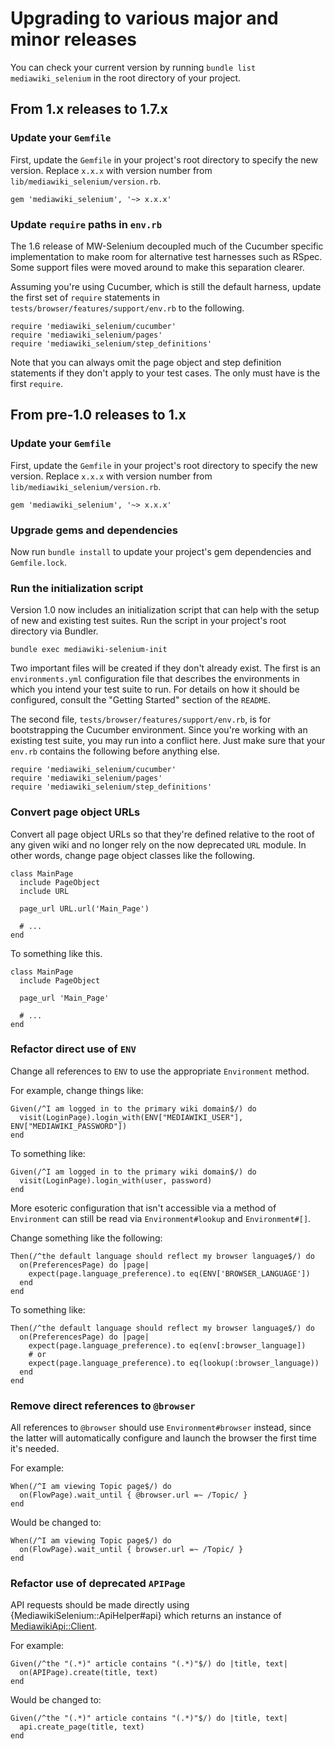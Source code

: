 # Upgrading to various major and minor releases

You can check your current version by running `bundle list mediawiki_selenium`
in the root directory of your project.

## From 1.x releases to 1.7.x

### Update your `Gemfile`

First, update the `Gemfile` in your project's root directory to specify the
new version.
Replace `x.x.x` with version number from `lib/mediawiki_selenium/version.rb`.

    gem 'mediawiki_selenium', '~> x.x.x'

### Update `require` paths in `env.rb`

The 1.6 release of MW-Selenium decoupled much of the Cucumber specific
implementation to make room for alternative test harnesses such as RSpec. Some
support files were moved around to make this separation clearer.

Assuming you're using Cucumber, which is still the default harness, update the
first set of `require` statements in `tests/browser/features/support/env.rb`
to the following.

    require 'mediawiki_selenium/cucumber'
    require 'mediawiki_selenium/pages'
    require 'mediawiki_selenium/step_definitions'

Note that you can always omit the page object and step definition statements
if they don't apply to your test cases. The only must have is the first
`require`.

## From pre-1.0 releases to 1.x

### Update your `Gemfile`

First, update the `Gemfile` in your project's root directory to specify the
new version.
Replace `x.x.x` with version number from `lib/mediawiki_selenium/version.rb`.

    gem 'mediawiki_selenium', '~> x.x.x'

### Upgrade gems and dependencies

Now run `bundle install` to update your project's gem dependencies and
`Gemfile.lock`.

### Run the initialization script

Version 1.0 now includes an initialization script that can help with the setup
of new and existing test suites. Run the script in your project's root
directory via Bundler.

    bundle exec mediawiki-selenium-init

Two important files will be created if they don't already exist. The first is
an `environments.yml` configuration file that describes the environments in
which you intend your test suite to run. For details on how it should be
configured, consult the "Getting Started" section of the `README`.

The second file, `tests/browser/features/support/env.rb`, is for bootstrapping
the Cucumber environment. Since you're working with an existing test suite,
you may run into a conflict here. Just make sure that your `env.rb` contains
the following before anything else.

    require 'mediawiki_selenium/cucumber'
    require 'mediawiki_selenium/pages'
    require 'mediawiki_selenium/step_definitions'

### Convert page object URLs

Convert all page object URLs so that they're defined relative to the root of
any given wiki and no longer rely on the now deprecated `URL` module. In other
words, change page object classes like the following.

    class MainPage
      include PageObject
      include URL
    
      page_url URL.url('Main_Page')

      # ...
    end

To something like this.

    class MainPage
      include PageObject
    
      page_url 'Main_Page'

      # ...
    end

### Refactor direct use of `ENV`

Change all references to `ENV` to use the appropriate `Environment` method.

For example, change things like:

    Given(/^I am logged in to the primary wiki domain$/) do
      visit(LoginPage).login_with(ENV["MEDIAWIKI_USER"], ENV["MEDIAWIKI_PASSWORD"])
    end

To something like:

    Given(/^I am logged in to the primary wiki domain$/) do
      visit(LoginPage).login_with(user, password)
    end

More esoteric configuration that isn't accessible via a method of
`Environment` can still be read via `Environment#lookup` and `Environment#[]`.

Change something like the following:

    Then(/^the default language should reflect my browser language$/) do
      on(PreferencesPage) do |page|
        expect(page.language_preference).to eq(ENV['BROWSER_LANGUAGE'])
      end
    end

To something like:

    Then(/^the default language should reflect my browser language$/) do
      on(PreferencesPage) do |page|
        expect(page.language_preference).to eq(env[:browser_language])
        # or
        expect(page.language_preference).to eq(lookup(:browser_language))
      end
    end

### Remove direct references to `@browser`

All references to `@browser` should use `Environment#browser` instead, since
the latter will automatically configure and launch the browser the first time
it's needed.

For example:

    When(/^I am viewing Topic page$/) do
      on(FlowPage).wait_until { @browser.url =~ /Topic/ }
    end

Would be changed to:

    When(/^I am viewing Topic page$/) do
      on(FlowPage).wait_until { browser.url =~ /Topic/ }
    end

### Refactor use of deprecated `APIPage`

API requests should be made directly using {MediawikiSelenium::ApiHelper#api}
which returns an instance of [MediawikiApi::Client](https://doc.wikimedia.org/rubygems/mediawiki-ruby-api/).

For example:

    Given(/^the "(.*)" article contains "(.*)"$/) do |title, text|
      on(APIPage).create(title, text)
    end

Would be changed to:

    Given(/^the "(.*)" article contains "(.*)"$/) do |title, text|
      api.create_page(title, text)
    end
